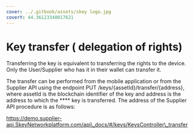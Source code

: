 ```yaml
---
cover: ../.gitbook/assets/skey logo.jpg
coverY: 44.36123348017621
---
```


# Key transfer ( delegation of rights)

Transferring the key is equivalent to transferring the rights to the device. Only the User/Supplier who has it in their wallet can transfer it.

The transfer can be performed from the mobile application or from the Supplier API using the endpoint PUT /keys/{assetId}/transfer/{address}, where assetId is the blockchain identifier of the key and address is the address to which the **** key is transferred. The address of the Supplier API procedure is as follows:

[https://demo.supplier-api.SkeyNetworkplatform.com/api\_docs/#/keys/KeysController\_transfer ](https://demo.supplier-api.skeynetworkplatform.com/api\_docs/#/keys/KeysController\_transfer)
